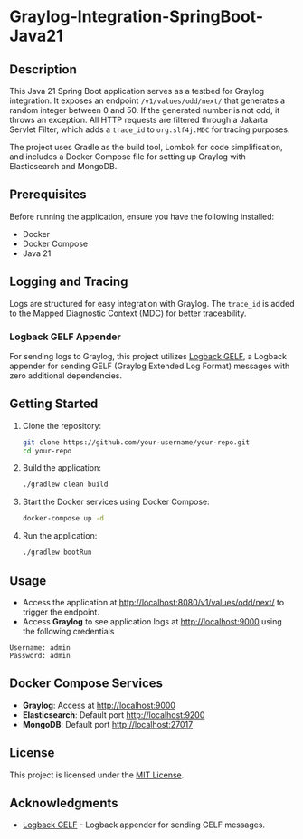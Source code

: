 # Graylog-Integration-SpringBoot-Java21

## Description
This Java 21 Spring Boot application serves as a testbed for Graylog integration. It exposes an endpoint `/v1/values/odd/next/` that generates a random integer between 0 and 50. If the generated number is not odd, it throws an exception. All HTTP requests are filtered through a Jakarta Servlet Filter, which adds a `trace_id` to `org.slf4j.MDC` for tracing purposes.

The project uses Gradle as the build tool, Lombok for code simplification, and includes a Docker Compose file for setting up Graylog with Elasticsearch and MongoDB.

## Prerequisites
Before running the application, ensure you have the following installed:

- Docker
- Docker Compose
- Java 21

## Logging and Tracing
Logs are structured for easy integration with Graylog. The `trace_id` is added to the Mapped Diagnostic Context (MDC) for better traceability.

### Logback GELF Appender
For sending logs to Graylog, this project utilizes [Logback GELF](https://github.com/osiegmar/logback-gelf), a Logback appender for sending GELF (Graylog Extended Log Format) messages with zero additional dependencies.

## Getting Started
1. Clone the repository:
    ```bash
    git clone https://github.com/your-username/your-repo.git
    cd your-repo
    ```

2. Build the application:
    ```bash
    ./gradlew clean build
    ```

3. Start the Docker services using Docker Compose:
    ```bash
    docker-compose up -d
    ```

4. Run the application:
    ```bash
    ./gradlew bootRun
    ```

## Usage
- Access the application at [http://localhost:8080/v1/values/odd/next/](http://localhost:8080/v1/values/odd/next/) to trigger the endpoint.
- Access **Graylog** to see application logs at [http://localhost:9000](http://localhost:9000) using the following credentials
```
Username: admin
Password: admin
```

## Docker Compose Services
- **Graylog**: Access at [http://localhost:9000](http://localhost:9000)
- **Elasticsearch**: Default port [http://localhost:9200](http://localhost:9200)
- **MongoDB**: Default port [http://localhost:27017](http://localhost:27017)

## License

This project is licensed under the [MIT License](LICENSE).

## Acknowledgments
- [Logback GELF](https://github.com/osiegmar/logback-gelf) - Logback appender for sending GELF messages.
